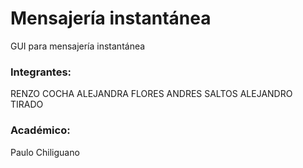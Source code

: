 # Mensajería instantánea
GUI para mensajería instantánea

### Integrantes:
RENZO COCHA
ALEJANDRA FLORES
ANDRES SALTOS
ALEJANDRO TIRADO

### Académico:
Paulo Chiliguano
